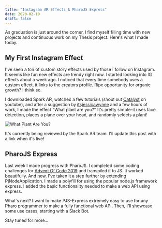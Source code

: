```yaml
---
title: "Instagram AR Effects & PharoJS Express"
date: 2020-02-10
draft: false
---
```


As graduation is just around the corner, I find myself filling time with new projects and continuous work on my Thesis project. Here's what I made today. 

## My First Instagram Effect
I've seen a ton of custom story effects used by those I follow on Instagram. It seems like fun new effects are trendy right now. I started looking into IG effects about a week ago. I noticed that every time somebody uses a custom effect, it links to the creators profile. Ripe opportunity for organic growth? I think so.

I downloaded Spark AR, watched a few tutorials (shout out [Catalyst](https://www.youtube.com/channel/UC3zmATtNhDuYOketH1zF5sw) on youtube), and after a suggestion by [itsjessicawynne](https://www.instagram.com/itsjessicawynne/) and a few hours of work, I made the effect "What plant are you?" It's pretty simple–it uses face detection, places a plane over your head, and randomly selects a plant!

![What Plant Are You?](/what-plant.gif)

It's currently being reviewed by the Spark AR team. I'll update this post with a link when it's live!

## PharoJS Express
Last week I made progress with PharoJS. I completed some coding challenges for [Advent Of Code 2019](https://github.com/matthewninja/AOC) and transpiled it to JS. It worked beautifully. And now, I've taken it a step further by extending PjNodeApplication. I made a polyfill for using the popular node.js framework express. I added the basic functionality needed to make a web API using express.

What's next? I want to make PJS-Express extremely easy to use for any Pharo programmer to make a fully functional web API. Then, I'll showcase some use cases, starting with a Slack Bot.

Stay tuned for more...